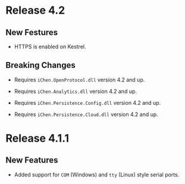 Release 4.2
===========

New Festures
------------

- HTTPS is enabled on Kestrel.

Breaking Changes
----------------

- Requires `iChen.OpenProtocol.dll` version 4.2 and up.

- Requires `iChen.Analytics.dll` version 4.2 and up.

- Requires `iChen.Persistence.Config.dll` version 4.2 and up.

- Requires `iChen.Persistence.Cloud.dll` version 4.2 and up.


Release 4.1.1
=============

New Features
------------

- Added support for `COM` (Windows) and `tty` (Linux) style serial ports.
